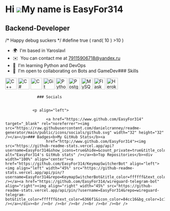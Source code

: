 Hi ![](https://user-images.githubusercontent.com/18350557/176309783-0785949b-9127-417c-8b55-ab5a4333674e.gif)My name is EasyFor314
==================================================================================================================================

Backend-Developer
-----------------

/\* Happy debug suckers \*/ #define true ( rand( 10 ) >10 )

*   🌍  I'm based in Yaroslavl
*   ✉️  You can contact me at [79115906718@yandex.ru](mailto:79115906718@yandex.ru)
*   🧠  I'm learning Python and DevOps
*   🤝  I'm open to collaborating on Bots and GameDev### Skills 
<p align="left">
<a href="https://docs.microsoft.com/en-us/cpp/?view=msvc-170" target="_blank" rel="noreferrer"><img src="https://raw.githubusercontent.com/danielcranney/readme-generator/main/public/icons/skills/cplusplus-colored.svg" width="36" height="36" alt="C++" /></a>
<a href="https://docs.microsoft.com/en-us/dotnet/csharp/" target="_blank" rel="noreferrer"><img src="https://raw.githubusercontent.com/danielcranney/readme-generator/main/public/icons/skills/csharp-colored.svg" width="36" height="36" alt="C#" /></a>
<a href="https://docs.microsoft.com/en-us/cpp/?view=msvc-170" target="_blank" rel="noreferrer"><img src="https://raw.githubusercontent.com/danielcranney/readme-generator/main/public/icons/skills/c-colored.svg" width="36" height="36" alt="C" /></a>
<a href="https://git-scm.com/" target="_blank" rel="noreferrer"><img src="https://raw.githubusercontent.com/danielcranney/readme-generator/main/public/icons/skills/git-colored.svg" width="36" height="36" alt="Git" /></a>
<a href="https://www.python.org/" target="_blank" rel="noreferrer"><img src="https://raw.githubusercontent.com/danielcranney/readme-generator/main/public/icons/skills/python-colored.svg" width="36" height="36" alt="Python" /></a>
<a href="https://www.postgresql.org/" target="_blank" rel="noreferrer"><img src="https://raw.githubusercontent.com/danielcranney/readme-generator/main/public/icons/skills/postgresql-colored.svg" width="36" height="36" alt="PostgreSQL" /></a>
<a href="https://www.mysql.com/" target="_blank" rel="noreferrer"><img src="https://raw.githubusercontent.com/danielcranney/readme-generator/main/public/icons/skills/mysql-colored.svg" width="36" height="36" alt="MySQL" /></a>
<a href="https://flask.palletsprojects.com/en/2.0.x/" target="_blank" rel="noreferrer"><img src="https://raw.githubusercontent.com/danielcranney/readme-generator/main/public/icons/skills/flask-colored.svg" width="36" height="36" alt="Flask" /></a>
<a href="https://www.heroku.com/" target="_blank" rel="noreferrer"><img src="https://raw.githubusercontent.com/danielcranney/readme-generator/main/public/icons/skills/heroku-colored.svg" width="36" height="36" alt="Heroku" /></a>
</p>
                    
                  ### Socials
                  
                  
                <p align="left">
                          
                      <a href="https://www.github.com/EasyFor314" target="_blank" rel="noreferrer"><img src="https://raw.githubusercontent.com/danielcranney/readme-generator/main/public/icons/socials/github.svg" width="32" height="32" /></a></p>### Badges<b>My GitHub Stats</b><a
                      href="http://www.github.com/EasyFor314"><img src="https://github-readme-stats.vercel.app/api?username=EasyFor314&show_icons=true&hide=&count_private=true&title_color=ffffff&text_color=6366f1&icon_color=84cc16&bg_color=1c1917&hide_border=true&show_icons=true" alt="EasyFor314's GitHub stats" /></a><b>Top Repositories</b><div width="100%" align="center"><a href="https://github.com/EasyFor314/KeymapSwitcherBot" align="left"><img align="left" width="45%" src="https://github-readme-stats.vercel.app/api/pin/?username=EasyFor314&repo=KeymapSwitcherBot&title_color=ffffff&text_color=6366f1&icon_color=84cc16&bg_color=1c1917&hide_border=true&locale=en" /></a><a href="https://github.com/EasyFor314/wireguard-telegram-bot" align="right"><img align="right" width="45%" src="https://github-readme-stats.vercel.app/api/pin/?username=EasyFor314&repo=wireguard-telegram-bot&title_color=ffffff&text_color=6366f1&icon_color=84cc16&bg_color=1c1917&hide_border=true&locale=en" /></a></div><br /><br /><br /><br /><br /><br /><br />
